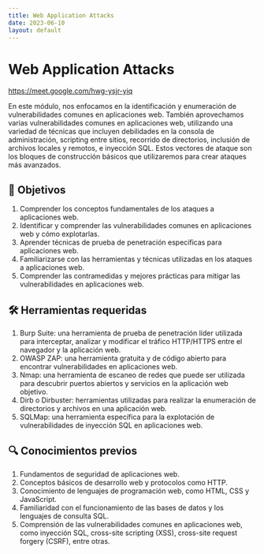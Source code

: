 ```yaml
---
title: Web Application Attacks
date: 2023-06-10
layout: default
---
```


# Web Application Attacks

<https://meet.google.com/hwg-ysjr-yiq>

En este módulo, nos enfocamos en la identificación y enumeración de vulnerabilidades comunes en aplicaciones web. También aprovechamos varias vulnerabilidades comunes en aplicaciones web, utilizando una variedad de técnicas que incluyen debilidades en la consola de administración, scripting entre sitios, recorrido de directorios, inclusión de archivos locales y remotos, e inyección SQL. Estos vectores de ataque son los bloques de construcción básicos que utilizaremos para crear ataques más avanzados.

## 🎯 Objetivos

1.  Comprender los conceptos fundamentales de los ataques a aplicaciones web.
2.  Identificar y comprender las vulnerabilidades comunes en aplicaciones web y cómo explotarlas.
3.  Aprender técnicas de prueba de penetración específicas para aplicaciones web.
4.  Familiarizarse con las herramientas y técnicas utilizadas en los ataques a aplicaciones web.
5.  Comprender las contramedidas y mejores prácticas para mitigar las vulnerabilidades en aplicaciones web.

## 🛠️ Herramientas requeridas

1.  Burp Suite: una herramienta de prueba de penetración líder utilizada para interceptar, analizar y modificar el tráfico HTTP/HTTPS entre el navegador y la aplicación web.
2.  OWASP ZAP: una herramienta gratuita y de código abierto para encontrar vulnerabilidades en aplicaciones web.
3.  Nmap: una herramienta de escaneo de redes que puede ser utilizada para descubrir puertos abiertos y servicios en la aplicación web objetivo.
4.  Dirb o Dirbuster: herramientas utilizadas para realizar la enumeración de directorios y archivos en una aplicación web.
5.  SQLMap: una herramienta específica para la explotación de vulnerabilidades de inyección SQL en aplicaciones web.

## 🔍 Conocimientos previos

1.  Fundamentos de seguridad de aplicaciones web.
2.  Conceptos básicos de desarrollo web y protocolos como HTTP.
3.  Conocimiento de lenguajes de programación web, como HTML, CSS y JavaScript.
4.  Familiaridad con el funcionamiento de las bases de datos y los lenguajes de consulta SQL.
5.  Comprensión de las vulnerabilidades comunes en aplicaciones web, como inyección SQL, cross-site scripting (XSS), cross-site request forgery (CSRF), entre otras.

